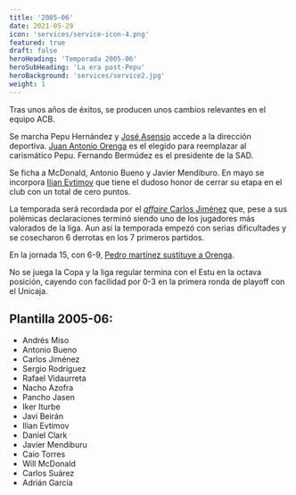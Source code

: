 ```yaml
---
title: '2005-06'
date: 2021-05-29
icon: 'services/service-icon-4.png'
featured: true
draft: false
heroHeading: 'Temporada 2005-06'
heroSubHeading: 'La era post-Pepu'
heroBackground: 'services/service2.jpg'
weight: 1
---
```


Tras unos años de éxitos, se producen unos cambios relevantes en el equipo ACB.

Se marcha Pepu Hernández y [José Asensio](https://www.palco23.com/directorios/perfiles/jose-asensio.html) accede a la dirección deportiva. [Juan Antonio Orenga](https://www.movistarestudiantes.com/prensa/noticias/juan-antonio-orenga-sera-presentado-manana-jueves/) es el elegido para reemplazar al carismático Pepu. Fernando Bermúdez es el presidente de la SAD.

Se ficha a McDonald, Antonio Bueno y Javier Mendiburo. En mayo se incorpora [Ilian Evtimov](https://www.movistarestudiantes.com/prensa/noticias/ilian-evtimov-nuevo-jugador-de-adecco-estudiantes/) que tiene el dudoso honor de cerrar su etapa en el club con un total de cero puntos.

La temporada será recordada por el [_affaire_ Carlos Jiménez](https://www.movistarestudiantes.com/prensa/noticias/jose-asensio-rotundo-no-negociamos-si-quieren-al-jugador-que-paguen-su-clausula/) que, pese a sus polémicas declaraciones terminó siendo uno de los jugadores más valorados de la liga. Aun así la temporada empezó con serias dificultades y se cosecharon 6 derrotas en los 7 primeros partidos.

En la jornada 15, con 6-9, [Pedro martínez sustituye a Orenga](https://www.movistarestudiantes.com/prensa/noticias/pedro-martinez-nuevo-tecnico-de-adecco-estudiantes/).

No se juega la Copa y la liga regular termina con el Estu en la octava posición, cayendo con facilidad por 0-3 en la primera ronda de playoff con el Unicaja.

## Plantilla 2005-06:

- Andrés Miso
- Antonio Bueno
- Carlos Jiménez
- Sergio Rodríguez
- Rafael Vidaurreta
- Nacho Azofra
- Pancho Jasen
- Iker Iturbe
- Javi Beirán
- Ilian Evtimov
- Daniel Clark
- Javier Mendiburu
- Caio Torres
- Will McDonald
- Carlos Suárez
- Adrián García
